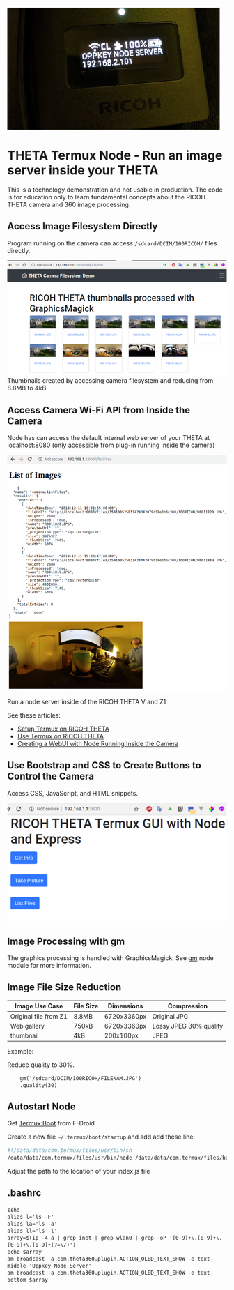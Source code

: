 ![oppkey node server](doc/images/z1-oled.png)

# THETA Termux Node - Run an image server inside your THETA

This is a technology demonstration and not usable in production. The code
is for education only to learn fundamental concepts about the RICOH THETA
camera and 360 image processing.

## Access Image Filesystem Directly

Program running on the camera can access `/sdcard/DCIM/100RICOH/` files directly.

![Thumbnails](doc/images/termux-node-thumbnail.png)
Thumbnails created by accessing camera filesystem and reducing from 8.8MB to 4kB.

## Access Camera Wi-Fi API from Inside the Camera

Node has can access the default internal web server of your THETA at localhost:8080 (only accessible from plug-in running inside the camera)

![Image Listing](doc/images/termux-file-listing.png)

Run a node server inside of the RICOH THETA V and Z1

See these articles:

- [Setup Termux on RICOH THETA](https://community.theta360.guide/t/how-to-set-up-a-linux-environment-in-the-theta-to-control-the-camera-with-bash-ruby-python/5013/)
- [Use Termux on RICOH THETA](https://community.theta360.guide/t/easy-hacking-of-leds-and-camera-using-termux/5018)
- [Creating a WebUI with Node Running Inside the Camera](https://community.theta360.guide/t/creating-a-webui-with-node-running-inside-the-camera/5044)

## Use Bootstrap and CSS to Create Buttons to Control the Camera

Access CSS, JavaScript, and HTML snippets.

![Image Listing](doc/images/gui.png)

## Image Processing with gm

The graphics processing is handled with GraphicsMagick. See
[gm](https://www.npmjs.com/package/gm) node module for more information.

## Image File Size Reduction

| Image Use Case        | File Size | Dimensions  | Compression            |
| --------------------- | --------- | ----------- | ---------------------- |
| Original file from Z1 | 8.8MB     | 6720x3360px | Original JPG           |
| Web gallery           | 750kB     | 6720x3360px | Lossy JPEG 30% quality |
| thumbnail             | 4kB       | 200x100px   | JPEG                   |

Example:

Reduce quality to 30%.

    	gm('/sdcard/DCIM/100RICOH/FILENAM.JPG')
    	.quality(30)


## Autostart Node

Get [Termux:Boot](https://f-droid.org/packages/com.termux.boot/) from F-Droid

Create a new file  `~/.termux/boot/startup` and add add these line:

```bash
#!/data/data/com.termux/files/usr/bin/sh
/data/data/com.termux/files/usr/bin/node /data/data/com.termux/files/home/Development/theta-termux-node/index.js
```

Adjust the path to the location of your index.js file

## .bashrc

```shell
sshd
alias l='ls -F'
alias la='ls -a'
alias ll='ls -l'
array=$(ip -4 a | grep inet | grep wlan0 | grep -oP '[0-9]+\.[0-9]+\.[0-9]+\.[0-9]+(?=\/)')
echo $array
am broadcast -a com.theta360.plugin.ACTION_OLED_TEXT_SHOW -e text-middle 'Oppkey Node Server'
am broadcast -a com.theta360.plugin.ACTION_OLED_TEXT_SHOW -e text-bottom $array
```

